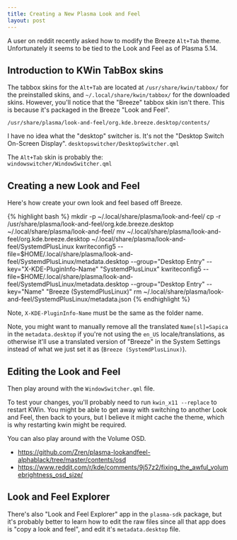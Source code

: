 ```yaml
---
title: Creating a New Plasma Look and Feel
layout: post
---
```


A user on reddit recently asked how to modify the Breeze `Alt+Tab` theme. Unfortunately it seems to be tied to the Look and Feel as of Plasma 5.14.

## Introduction to KWin TabBox skins

The tabbox skins for the `Alt+Tab` are located at `/usr/share/kwin/tabbox/` for the preinstalled skins, and `~/.local/share/kwin/tabbox/` for the downloaded skins. However, you'll notice that the "Breeze" tabbox skin isn't there. This is because it's packaged in the Breeze "Look and Feel".

`/usr/share/plasma/look-and-feel/org.kde.breeze.desktop/contents/`

I have no idea what the "desktop" switcher is. It's not the "Desktop Switch On-Screen Display".
`desktopswitcher/DesktopSwitcher.qml`

The `Alt+Tab` skin is probably the:  
`windowswitcher/WindowSwitcher.qml`


## Creating a new Look and Feel

Here's how create your own look and feel based off Breeze.

{% highlight bash %}
mkdir -p ~/.local/share/plasma/look-and-feel/
cp -r /usr/share/plasma/look-and-feel/org.kde.breeze.desktop ~/.local/share/plasma/look-and-feel/
mv ~/.local/share/plasma/look-and-feel/org.kde.breeze.desktop ~/.local/share/plasma/look-and-feel/SystemdPlusLinux
kwriteconfig5 --file=$HOME/.local/share/plasma/look-and-feel/SystemdPlusLinux/metadata.desktop --group="Desktop Entry" --key="X-KDE-PluginInfo-Name" "SystemdPlusLinux"
kwriteconfig5 --file=$HOME/.local/share/plasma/look-and-feel/SystemdPlusLinux/metadata.desktop --group="Desktop Entry" --key="Name" "Breeze (SystemdPlusLinux)"
rm ~/.local/share/plasma/look-and-feel/SystemdPlusLinux/metadata.json
{% endhighlight %}

Note, `X-KDE-PluginInfo-Name` must be the same as the folder name.

Note, you might want to manually remove all the translated `Name[sl]=Sapica` in the `metadata.desktop` if you're not using the `en_US` locale/translations, as otherwise it'll use a translated version of "Breeze" in the System Settings instead of what we just set it as (`Breeze (SystemdPlusLinux)`).

## Editing the Look and Feel

Then play around with the `WindowSwitcher.qml` file.

To test your changes, you'll probably need to run `kwin_x11 --replace` to restart KWin. You might be able to get away with switching to another Look and Feel, then back to yours, but I believe it might cache the theme, which is why restarting kwin might be required.

You can also play around with the Volume OSD.

* <https://github.com/Zren/plasma-lookandfeel-alphablack/tree/master/contents/osd>
* <https://www.reddit.com/r/kde/comments/9j57z2/fixing_the_awful_volumebrightness_osd_size/>


## Look and Feel Explorer

There's also "Look and Feel Explorer" app in the `plasma-sdk` package, but it's probably better to learn how to edit the raw files since all that app does is "copy a look and feel", and edit it's `metadata.desktop` file.
